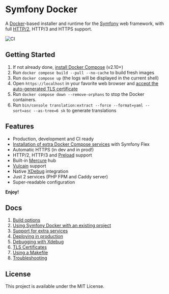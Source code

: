 # Symfony Docker

A [Docker](https://www.docker.com/)-based installer and runtime for the [Symfony](https://symfony.com) web framework, with full [HTTP/2](https://symfony.com/doc/current/weblink.html), HTTP/3 and HTTPS support.

![CI](https://github.com/dunglas/symfony-docker/workflows/CI/badge.svg)

## Getting Started

1. If not already done, [install Docker Compose](https://docs.docker.com/compose/install/) (v2.10+)
2. Run `docker compose build --pull --no-cache` to build fresh images
3. Run `docker compose up` (the logs will be displayed in the current shell)
4. Open `https://localhost` in your favorite web browser and [accept the auto-generated TLS certificate](https://stackoverflow.com/a/15076602/1352334)
5. Run `docker compose down --remove-orphans` to stop the Docker containers.
6. Run `bin/console translation:extract --force --format=yaml --sort=asc --as-tree=6 sk` to generate translations

## Features

* Production, development and CI ready
* [Installation of extra Docker Compose services](extra-services.md) with Symfony Flex
* Automatic HTTPS (in dev and in prod!)
* HTTP/2, HTTP/3 and [Preload](https://symfony.com/doc/current/web_link.html) support
* Built-in [Mercure](https://symfony.com/doc/current/mercure.html) hub
* [Vulcain](https://vulcain.rocks) support
* Native [XDebug](xdebug.md) integration
* Just 2 services (PHP FPM and Caddy server)
* Super-readable configuration

**Enjoy!**

## Docs

1. [Build options](build.md)
2. [Using Symfony Docker with an existing project](existing-project.md)
3. [Support for extra services](extra-services.md)
4. [Deploying in production](production.md)
5. [Debugging with Xdebug](xdebug.md)
6. [TLS Certificates](tls.md)
7. [Using a Makefile](makefile.md)
8. [Troubleshooting](troubleshooting.md)

## License

This project is available under the MIT License.
